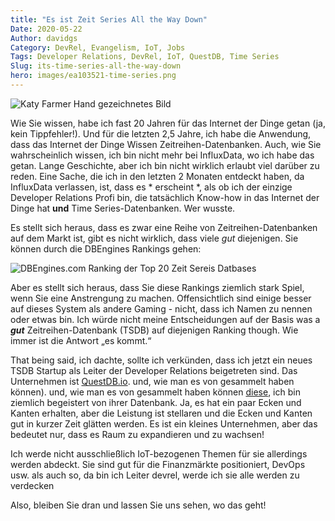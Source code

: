 ```yaml
---
title: "Es ist Zeit Series All the Way Down"
Date: 2020-05-22
Author: davidgs
Category: DevRel, Evangelism, IoT, Jobs
Tags: Developer Relations, DevRel, IoT, QuestDB, Time Series
Slug: its-time-series-all-the-way-down
hero: images/ea103521-time-series.png
---
```


![Katy Farmer Hand gezeichnetes Bild](/posts/work/images/ea103521-time-series.png)

Wie Sie wissen, habe ich fast 20 Jahren für das Internet der Dinge getan (ja, kein Tippfehler!). Und für die letzten 2,5 Jahre, ich habe die Anwendung, dass das Internet der Dinge Wissen Zeitreihen-Datenbanken. Auch, wie Sie wahrscheinlich wissen, ich bin nicht mehr bei InfluxData, wo ich habe das getan. Lange Geschichte, aber ich bin nicht wirklich erlaubt viel darüber zu reden. Eine Sache, die ich in den letzten 2 Monaten entdeckt haben, da InfluxData verlassen, ist, dass es * erscheint *, als ob ich der einzige Developer Relations Profi bin, die tatsächlich Know-how in das Internet der Dinge hat **und** Time Series-Datenbanken. Wer wusste.

Es stellt sich heraus, dass es zwar eine Reihe von Zeitreihen-Datenbanken auf dem Markt ist, gibt es nicht wirklich, dass viele *gut* diejenigen. Sie können durch die DBEngines Rankings gehen:

![DBEngines.com Ranking der Top 20 Zeit Sereis Datbases](/posts/work/images/Screen-Shot-2020-05-22-at-9.39.00-AM.png)

Aber es stellt sich heraus, dass Sie diese Rankings ziemlich stark Spiel, wenn Sie eine Anstrengung zu machen. Offensichtlich sind einige besser auf dieses System als andere Gaming - nicht, dass ich Namen zu nennen oder etwas bin. Ich würde nicht meine Entscheidungen auf der Basis was a ***gut*** Zeitreihen-Datenbank (TSDB) auf diejenigen Ranking though. Wie immer ist die Antwort „es kommt.“

That being said, ich dachte, sollte ich verkünden, dass ich jetzt ein neues TSDB Startup als Leiter der Developer Relations beigetreten sind. Das Unternehmen ist [QuestDB.io](https://questdb.io/). und, wie man es von gesammelt haben können). und, wie man es von gesammelt haben können [diese](/posts/category/database/this-stuff-is-fast/), ich bin ziemlich begeistert von ihrer Datenbank. Ja, es hat ein paar Ecken und Kanten erhalten, aber die Leistung ist stellaren und die Ecken und Kanten gut in kurzer Zeit glätten werden. Es ist ein kleines Unternehmen, aber das bedeutet nur, dass es Raum zu expandieren und zu wachsen!

Ich werde nicht ausschließlich IoT-bezogenen Themen für sie allerdings werden abdeckt. Sie sind gut für die Finanzmärkte positioniert, DevOps usw. als auch so, da bin ich Leiter devrel, werde ich sie alle werden zu verdecken

Also, bleiben Sie dran und lassen Sie uns sehen, wo das geht!
